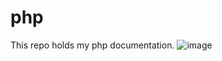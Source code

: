 # php
This repo holds my php documentation.   ![image](https://user-images.githubusercontent.com/67774570/123466522-0b73f600-d60d-11eb-9b99-13893c1fe13e.png)

